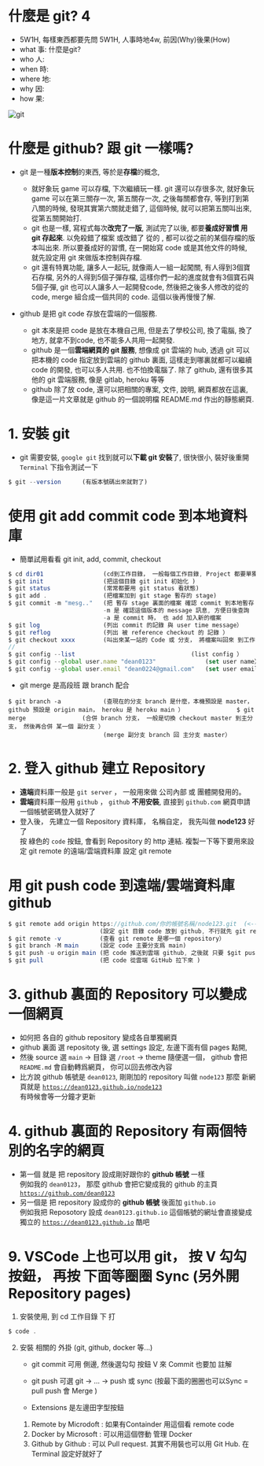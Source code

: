 # 什麼是 git?   4
  - 5W1H, 每樣東西都要先問 5W1H, 人事時地4w, 前因(Why)後果(How)
  - what 事: 什麼是git? 
  - who 人: 
  - when 時:
  - where 地:
  - why 因:
  - how 果:  

![git](https://upload.wikimedia.org/wikipedia/commons/thumb/d/d8/Git_operations.svg/588px-Git_operations.svg.png) 


# 什麼是 github?  跟 git 一樣嗎? 
- git 是一種**版本控制**的東西, 等於是**存檔**的概念, 
  - 就好象玩 game 可以存檔, 下次繼續玩一樣.  git 還可以存很多次, 就好象玩 game 可以在第三關存一次, 第五關存一次, 之後每關都會存, 等到打到第八關的時候, 發現其實第六關就走錯了, 這個時候, 就可以把第五關叫出來, 從第五關開始打. 
  - git 也是一樣, 寫程式每次**改完了一版**, 測試完了以後, 都要**養成好習慣 用 git 存起來**. 以免殺錯了檔案  或改錯了 從的 , 都可以從之前的某個存檔的版本叫出來.  所以要養成好的習慣, 在一開始寫 code 或是其他文件的時候, 就先設定用 git 來做版本控制與存檔. 
  - git 還有特異功能, 讓多人一起玩, 就像兩人一組一起闖關, 有人得到3個寶石存檔, 另外的人得到5個子彈存檔, 這樣你們一起的進度就會有3個寶石與5個子彈, git 也可以人讓多人一起開發code, 然後把之後多人修改的從的 code, merge 組合成一個共同的 code. 這個以後再慢慢了解. 
  
  
- github 是把 git code 存放在雲端的一個服務. 
  - git 本來是把 code 是放在本機自己用, 但是去了學校公司, 換了電腦, 換了地方, 就拿不到code, 也不能多人共用一起開發.  
  - github 是一個**雲端網頁的 git 服務**, 想像成 git 雲端的 hub, 透過 git 可以把本機的 code 指定放到雲端的 github 裏面, 這樣走到哪裏就都可以繼續 code 的開發, 也可以多人共用. 也不怕換電腦了. 除了 github, 還有很多其他的 git 雲端服務, 像是 gitlab, heroku 等等
  - github 除了放 code, 還可以把相關的專案, 文件, 說明, 網頁都放在這裏, 像是這一片文章就是 github 的一個說明檔 README.md 作出的靜態網頁. 


# 1. 安裝 git
- git 需要安裝, `google git` 找到就可以**下載 git 安裝**了, 很快很小, 裝好後重開`Terminal` 下指令測試一下
```javascript
$ git --version      (有版本號碼出來就對了) 
```


#   使用 git add commit code 到本地資料庫
- 簡單試用看看 git init, add, commit, checkout
```javascript
$ cd dir01                 (cd到工作目錄， 一般每個工作目錄, Project 都要單獨設定一次, )
$ git init                 (把這個目錄 git init 初始化 )
$ git status               (常常都要用 git status 看狀態)
$ git add .                (把檔案加到 git stage 暫存的 stage) 
$ git commit -m "mesg.."   (把 暫存 stage 裏面的檔案 確認 commit 到本地暫存 目前 Branch 分支）
                           -m 是 確認這個版本的 message 訊息, 方便日後查詢
                           -a 是 commit 時， 也 add 加入新的檔案
$ git log                  (列出 commit 的記錄 與 user time message）                           
$ git reflog               (列出 被 reference checkout 的 記錄 ）     
$ git checkout xxxx        (叫出來某一站的 Code 或 分支， 將檔案叫回來 到工作目錄中）
//
$ git config --list                                 (list config ）
$ git config --global user.name "dean0123"              (set user name）
$ git config --global user.email "dean0224@gmail.com"   (set user email）
```  
- git merge 是高段班 跟 branch 配合
```
$ git branch -a            (查現在的分支 branch 是什麼，本機預設是 master， github 預設是 origin main， heroku 是 heroku main ）               $ git merge                (合併 branch 分支， 一般是切換 checkout master 到主分支， 然後再合併 某一個 副分支 ）
                           (merge 副分支 branch 回 主分支 master）     
```

# 2. 登入 github 建立 Repository 

- **遠端**資料庫一般是 `git server` ， 一般用來做 公司內部 或 團體開發用的。 
- **雲端**資料庫一般用 `github` ， `github` **不用安裝**, 直接到 `github.com` 網頁申請一個帳號密碼登入就好了
- 登入後， 先建立一個 Repository 資料庫， 名稱自定， 我先叫做 **node123** 好了  
按 綠色的 `code` 按鈕, 會看到 Repository 的 http 連結. 複製一下等下要用來設定 git remote 的遠端/雲端資料庫
設定 git remote


#   用 git push code 到遠端/雲端資料庫 github  
```javascript
$ git remote add origin https://github.com/你的帳號名稱/node123.git  (<-- 貼上剛剛複製的連結)
                          (設定 git 目錄 code 放到 github, 不行就先 git remote rm origin)
$ git remote -v           (查看 git remote 是哪一個 repository） 
$ git branch -M main      (設定 code 主要分支爲 main)
$ git push -u origin main (把 code 推送到雲端 github, 之後就 只要 $git push 就好)
$ git pull                (把 code 從雲端 GitHub 拉下來 )
```  




# 3. github 裏面的 Repository 可以變成一個網頁
- 如何把 各自的 github repository 變成各自單獨網頁
- github 裏面 選 repositoty 後, 選 settings 設定, 左邊下面有個 pages 點開, 
- 然後 source 選 `main` -> 目錄 選 `/root` -> theme 隨便選一個， github 會把 `README.md` 會自動轉爲網頁， 你可以回去修改內容  
- 比方說 github 帳號是 `dean0123`, 剛剛加的 repository 叫做 `node123` 那麼 新網頁就是  [`https://dean0123.github.io/node123`](https://dean0123.github.io/node123)  
有時候會等一分鐘才更新

# 4. github 裏面的 Repository 有兩個特別的名字的網頁
- 第一個 就是 把 repository 設成剛好跟你的 **github 帳號** 一樣    
例如我的 `dean0123`， 那麼 github 會把它變成我的 github 的主頁 [`https://github.com/dean0123`](https://github.com/dean0123) 
- 另一個是 把 repository 設成你的 **github 帳號** 後面加 `github.io`   
例如我把 Reposotory 設成 `dean0123.github.io` 這個帳號的網址會直接變成獨立的 [`https://dean0123.github.io`](https://dean0123.github.io)  酷吧 

# 9. VSCode 上也可以用 git， 按 V 勾勾按鈕， 再按 下面等圈圈 Sync (另外開Repository pages)
1. 安裝使用, 到 cd 工作目錄 下 打
```javascript
$ code .
```

2. 安裝 相關的 外掛 (git, github, docker 等...)
   - git commit 可用 側邊, 然後選勾勾 按鈕 V 來 Commit 也要加 註解
   - git push 可選 git -> ... -> push 或 sync (按最下面的圈圈也可以Sync = pull push 會 Merge )

   - Extensions 是左邊田字型按鈕 
    1. Remote  by Microdoft : 如果有Containder 用這個看 remote code
    2. Docker  by Microsoft : 可以用這個啓動 管理 Docker
    3. Github  by Github : 可以 Pull request. 其實不用裝也可以用 Git Hub. 在Terminal 設定好就好了
